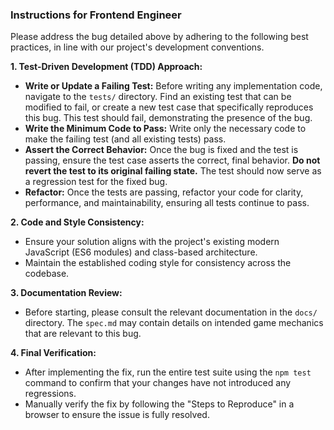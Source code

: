 ### **Instructions for Frontend Engineer**

Please address the bug detailed above by adhering to the following best practices, in line with our project's development conventions.

**1. Test-Driven Development (TDD) Approach:**

*   **Write or Update a Failing Test:** Before writing any implementation code, navigate to the `tests/` directory. Find an existing test that can be modified to fail, or create a new test case that specifically reproduces this bug. This test should fail, demonstrating the presence of the bug.
*   **Write the Minimum Code to Pass:** Write only the necessary code to make the failing test (and all existing tests) pass.
*   **Assert the Correct Behavior:** Once the bug is fixed and the test is passing, ensure the test case asserts the correct, final behavior. **Do not revert the test to its original failing state.** The test should now serve as a regression test for the fixed bug.
*   **Refactor:** Once the tests are passing, refactor your code for clarity, performance, and maintainability, ensuring all tests continue to pass.

**2. Code and Style Consistency:**

*   Ensure your solution aligns with the project's existing modern JavaScript (ES6 modules) and class-based architecture.
*   Maintain the established coding style for consistency across the codebase.

**3. Documentation Review:**

*   Before starting, please consult the relevant documentation in the `docs/` directory. The `spec.md` may contain details on intended game mechanics that are relevant to this bug.

**4. Final Verification:**

*   After implementing the fix, run the entire test suite using the `npm test` command to confirm that your changes have not introduced any regressions.
*   Manually verify the fix by following the "Steps to Reproduce" in a browser to ensure the issue is fully resolved.